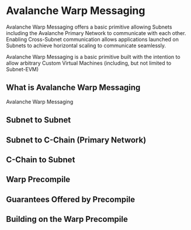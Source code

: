 # Avalanche Warp Messaging

Avalanche Warp Messaging offers a basic primitive allowing Subnets including the Avalanche Primary Network to communicate with each other. Enabling Cross-Subnet communication allows applications launched on Subnets to achieve horizontal scaling to communicate seamlessly.

Avalanche Warp Messaging is a basic primitive built with the intention to allow arbitrary Custom Virtual Machines (including, but not limited to Subnet-EVM) 

## What is Avalanche Warp Messaging

Avalanche Warp Messaging

## Subnet to Subnet

## Subnet to C-Chain (Primary Network)

## C-Chain to Subnet

## Warp Precompile

## Guarantees Offered by Precompile

## Building on the Warp Precompile